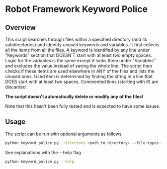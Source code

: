 # Robot Framework Keyword Police

## Overview

This script searches through files within a specified directory (and its subdirectories) and identify unused keywords and variables. It first collects all the items from all the files. A keyword is identified by any line under "Keywords" section that DOESN'T start with at least two empty spaces. Logic for the variables is the same except it looks them under "Variables" and excludes the value instead of saving the whole line. The script then checks if these items are used elsewhere in ANY of the files and lists the unused ones. Used item is determined by finding the string in a line that DOES start with at least two spaces. Commented lines (starting with #) are discarded.

**The script doesn't automatically delete or modify any of the files!**

Note that this hasn't been fully tested and is expected to have some issues.

## Usage

The script can be run with optional arguments as follows

```bash
python keyword_police.py --directory <path_to_directory> --file-types <file_extensions>
```

See explanations with the --help flag

```bash
python keyword_police.py --help
```
